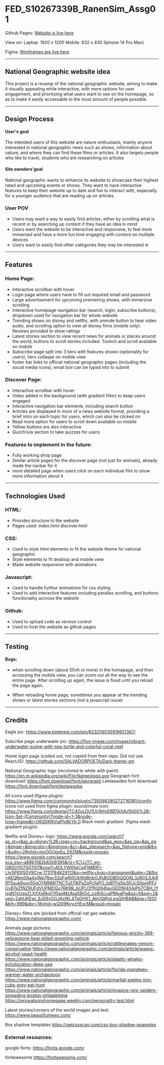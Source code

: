 # FED_S10267339B_RanenSim_Assg01

Github Pages: [Website is live here](https://razorbird360.github.io/FED_S10267339B_RanenSim_Assg01/ "Visit Page")

View on: 
Laptop: 1920 x 1200
Mobile: 932 x 430 (Iphone 14 Pro Max)


Figma: [Wireframes are live here](https://www.figma.com/design/qcH4nYIKQH9FYtyNdPMC4d/FED_S10258143A_RanenSim_Assg01?node-id=0-1&t=PsPrFChmqPHOgmoF-1 "Visit Figma Wireframes")


---

## National Geographic website idea
This project is a revamp of the national geographic website, aiming to make it visually appealing while interactive, with more options for user engagement, and priortizing what users want to see on the homepage, so as to make it easily accessable to the most amount of people possible.

---

## Design Process

#### User's goal
The intended users of this website are nature enthusiasts, mainly anyone interested in national geographic news such as shows, information about nature, and where they can find these films or articles. It also targets people who like to travel, students who are researching on articles

#### Site ownders'goal
National geographic wants to enhance its website to showcase their highest rated and upcoming events or shows. They want to have interactive features to keep their website up to date and fun to interact with, especially for a younger audience that are reading up on articles.

### User POV
- Users may want a way to easily find articles, either by scrolling what is recent or by searching up content if they have an idea in mind
- Users want the website to be interactive and responsive, to feel more immersed and have a more fun time engaging with content on multiple devices
- Users want to easily find other categories they may be interested in

---

## Features

### Home Page:
- Interactive scrollbar with hover
- Login page where users have to fill out required email and password
- Large advertisement for upcoming premiering shows, with immersive scrolling
- Interactive homepage navigation bar (search, login, subscribe buttons), dropdown used for navigation bar for whole website
- Trending shows on disney and netflix, with unmute button to hear video audio, and scrolling option to view all disney films (mobile only). Reviews provided to show ratings
- Latest stories section to view recent news for animals or places around the world, buttons to scroll stories included. Touhch and scroll available on mobile
- Subscribe page split into 3 tiers with features shown (optionality for users), tiers collaspe on mobile view
- footer bar links to official national geographic pages (including the social media icons), email box can be typed into to submit

### Discover Page:
- Interactive scrollbar with hover
- Video added in the background (with gradient filter) to keep users engaged
- Interactive navigation bar elements, including search button
- Articles are displayed in more of a news website format, providing a brief intro on each topic for users, which can also be clicked on
- Read more option for users to scroll down available on mobile
- Yellow buttons are also interactive
- Quiz/trivia section to take quizzes for users

### Features to implement in the future:
- Fully working shop page
- Similar article pages for the discover page (not just for animals), already made the navbar for it
- more detailed page when users click on each individual film to show more information about it

---

## Technologies Used

### HTML:
- Provides structure to the website
- Pages used: index.html discover.html

### CSS:
- Used to style html elements to fit the website theme for national geographic
- Style elements to fit desktop and mobile view
- Made website responsive with animations

### Javascript:
- Used to handle furthur animations for css styling
- Used to add interactive features including parallax scrolling, and buttons functionality accross the website

### Github:
- Used to upload code as version control
- Used to host the website as github pages

--- 

## Testing
#### Bugs: 
- when scrolling down (about 50vh or more) in the homepage, and then accessing the mobile view, you can zoom out all the way to see the entire page. After scrolling up again, the issue is fixed until you reload the page again.

- When reloading home page, sometimes you appear at the trending shows or latest stories sections (not a javascript issue)

---

## Credits

Eagle pic: https://www.pinterest.com/pin/623256035919651367/

Subcribe page underwater pic:
https://flux-image.com/image/vibrant-underwater-scene-with-sea-turtle-and-colorful-coral-reef

Home login page (coded out, not copied from their repo. Did not use ReactJS):
https://github.com/SALVADORPOETA/Dark-theme-sm

National Geographic logo (recolored to white with paint):
https://en.m.wikipedia.org/wiki/File:Natgeologo.svg
Geograph font download:
https://font.download/font/geograph
Leelawadee font download:
https://font.download/font/leelawadee

All icons used (figma plugin):
https://www.figma.com/community/plugin/735098390272716381/iconify
Icons not used from figma plugin:
sound/mute icon: https://www.figma.com/design/TC42uLDU1Uc9HyERBTAXAi/5000%2B-Icon-Set-(Community)?node-id=1-3&node-type=frame&t=O6Q5KNVjaPly8kYk-0
Black mesh gradient: (figma mesh gradient plugin):



Netflix and Disney+ logo:
https://www.google.com/search?as_st=y&as_q=disney%2B+logo+no+background&as_epq=&as_oq=&as_eq=&imgar=&imgcolor=&imgtype=&cr=&as_sitesearch=&as_filetype=png&tbs=&udm=2#vhid=moOGUpxEu_E6ZM&vssid=mosaic
https://www.google.com/search?sca_esv=a88b1582b82b9395&rlz=1C1JJTC_en-GBSG1107SG1107&sxsrf=ADLYWIIXeCsjFNM0Fl-Lhr5PIDfS0V9Crw:1731784629112&q=netflix+logo+transparent&udm=2&fbs=AEQNm0Aa4sjWe7Rqy32pFwRj0UkWd8nbOJfsBGGB5IQQO6L3J603JUkR9Y5suk8yuy50qOYMMWTNCTu57lKPsZpPcfqPO_IpBTFq5Iu5fjJcS9zeIjPFJUv87eZfN29UFdVUPMDQu7RK9R_bUPLOf1fjQfA8iavGDDNI4XAiPb7CBH_tYixgN7oUspZLXXXsRkqTIf5aqMzAsa5BiGd_cq9iXccaPMpaPw&sa=X&sqi=2&ved=2ahUKEwi_9JS9yOGJAxWL4TgGHX1_AkUQtKgLegQIHBAB&biw=1920&bih=989&dpr=1#vhid=wQSI9KvyzHEvcM&vssid=mosaic

Disney+ films are (picked from official nat geo website:
 https://www.nationalgeographic.com/


Animals page pictures:
https://www.nationalgeographic.com/animals/article/famous-grizzly-399-yellowstone-bear-killed-wyoming-vehicle
https://www.nationalgeographic.com/animals/article/rattlesnakes-venom-conservation
https://www.nationalgeographic.com/animals/article/wasps-alcohol-yeast-health
https://www.nationalgeographic.com/animals/article/plastic-whales-echolocation-deep-sea
https://www.nationalgeographic.com/animals/article/florida-manatees-warmer-water-archaeology
https://www.nationalgeographic.com/animals/article/martial-eagles-lion-cubs-prey-eat-hunt
https://www.nationalgeographic.com/animals/article/invasive-joro-spiders-spreading-boston-philadelphia
https://mrswatsonshomepage.weebly.com/personality-test.html

Latest stories/corners of the world images and text:
https://www.beautifulnews.com/

Box shadow templates
https://getcssscan.com/css-box-shadow-examples


### External resources:
google fonts:
https://fonts.google.com/

fontawesome
https://fontawesome.com/
